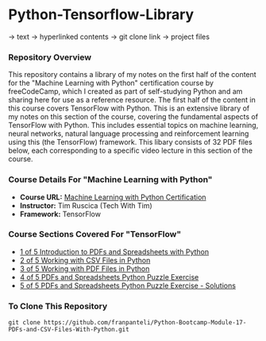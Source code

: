 # Python-Tensorflow-Library
-> text
-> hyperlinked contents
-> git clone link 
-> project files
### Repository Overview 

This repository contains a library of my notes on the first half of the content for the "Machine Learning with Python" certification course by freeCodeCamp, which I created as part of self-studying Python and am sharing here for use as a reference resource. The first half of the content in this course covers TensorFlow with Python. This is an extensive library of my notes on this section of the course, covering the fundamental aspects of TensorFlow with Python. This includes essential topics on machine learning, neural networks, natural language processing and reinforcement learning using this (the TensorFlow) framework. This libary consists of 32 PDF files below, each corresponding to a specific video lecture in this section of the course. 

### Course Details For "Machine Learning with Python"
- **Course URL:** [Machine Learning with Python Certification](https://www.freecodecamp.org/learn/machine-learning-with-python/#tensorflow)
- **Instructor:** Tim Ruscica (Tech With Tim)
- **Framework:** TensorFlow
  
### Course Sections Covered For "TensorFlow"
- [1 of 5 Introduction to PDFs and Spreadsheets with Python](https://github.com/franpanteli/Python-Bootcamp-Module-17-PDFs-and-CSV-Files-With-Python/blob/main/Notes%20on%20Videos%20-%20Module%2017%20PDFs%20and%20CSV%20Files%20With%20Python/1%20of%205%20Introduction%20to%20PDFs%20and%20Spreadsheets%20with%20Python.pdf)
- [2 of 5 Working with CSV Files in Python](https://github.com/franpanteli/Python-Bootcamp-Module-17-PDFs-and-CSV-Files-With-Python/blob/main/Notes%20on%20Videos%20-%20Module%2017%20PDFs%20and%20CSV%20Files%20With%20Python/2%20of%205%20Working%20with%20CSV%20Files%20in%20Python.pdf)
- [3 of 5 Working with PDF Files in Python](https://github.com/franpanteli/Python-Bootcamp-Module-17-PDFs-and-CSV-Files-With-Python/blob/main/Notes%20on%20Videos%20-%20Module%2017%20PDFs%20and%20CSV%20Files%20With%20Python/3%20of%205%20Working%20with%20PDF%20Files%20in%20Python.pdf)
- [4 of 5 PDFs and Spreadsheets Python Puzzle Exercise](https://github.com/franpanteli/Python-Bootcamp-Module-17-PDFs-and-CSV-Files-With-Python/blob/main/Notes%20on%20Videos%20-%20Module%2017%20PDFs%20and%20CSV%20Files%20With%20Python/4%20of%205%20PDFs%20and%20Spreadsheets%20Python%20Puzzle%20Exercise.pdf)
- [5 of 5 PDFs and Spreadsheets Python Puzzle Exercise - Solutions](https://github.com/franpanteli/Python-Bootcamp-Module-17-PDFs-and-CSV-Files-With-Python/blob/main/Notes%20on%20Videos%20-%20Module%2017%20PDFs%20and%20CSV%20Files%20With%20Python/5%20of%205%20PDFs%20and%20Spreadsheets%20Python%20Puzzle%20Exercise%20-%20Solutions.pdf)

### To Clone This Repository
```
git clone https://github.com/franpanteli/Python-Bootcamp-Module-17-PDFs-and-CSV-Files-With-Python.git
```
